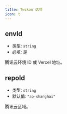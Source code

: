 ```yaml
---
title: Twikoo 选项
icon: t
---
```


## envId

- 类型: `string`
- 必填: 是

腾讯云环境 ID 或 Vercel 地址。

## repoId

- 类型: `string`
- 默认值: `"ap-shanghai"`

腾讯云区域。
